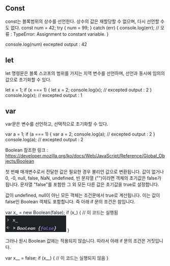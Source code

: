 ## Const
const는 블록범위의 상수를 선언한다. 상수의 값은 재할당할 수 없으며, 다시 선언할 수도 없다.
const num = 42;
try {
  num = 99;
} catch (err) {
  console.log(err);
  // 오류 : TypeError: Assignment to constant variable.
}

console.log(num)
excepted output : 42

## let
let 명령문은 블록 스코프의 범위를 가지는 지역 변수를 선언하며, 선언과 동시에 임의의 값으로 초기화할 수 있다.

let x = 1;
if (x === 1) {
  let x = 2;
  console.log(x);
  // excepted output : 2
}
console.log(x);
// excepted output : 1


## var
var문은 변수를 선언하고, 선택적으로 초기화할 수 있다.

var a = 1;
if (a === 1) {
  var a = 2;
  console.log(a);
  // excepted output : 2
}
console.log(a);
// excepted output : 2

 Boolean
참조한 링크 : https://developer.mozilla.org/ko/docs/Web/JavaScript/Reference/Global_Objects/Boolean

첫 번째 매개변수로서 전달한 값은 필요한 경우 불리언 값으로 변환됩니다.
값이 없거나 0, -0, null, false, NaN, undefined, 빈 문자열 ("")이라면 객체의 초기값은 false가 됩니다.
문자열 "false"를 포함한 그 외 모든 다른 값은 초기값을 true로 설정합니다.

값이 undefined, null이 아닌 모든 객체는 조건문에서 true로 계산됩니다.
이는 값이 false인 Boolean 객체도 포함합니다. 즉 아래 if 문의 조건은 참입니다.

var x_ = new Boolean(false);
if (x_) {
  // 이 코드는 실행됨
![result](./boolean_1.png)
}

그러나 원시 Boolean 값에는 적용되지 않습니다. 따라서 아래 if 문의 조건은 거짓입니다.

var x__ = false;
if (x__) {
  // 이 코드는 실행되지 않음
}
